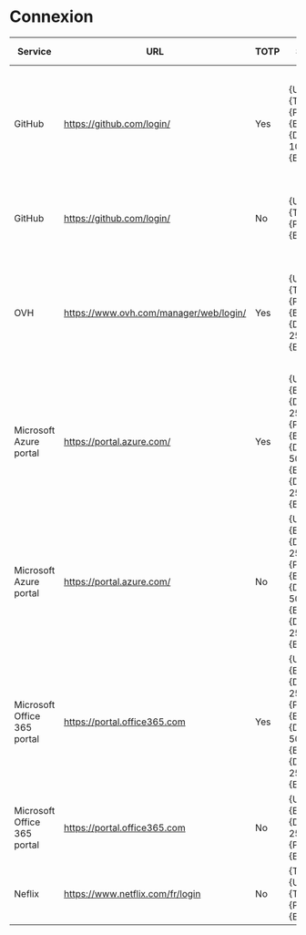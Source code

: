 # Connexion
| Service | URL | TOTP | Sequence | Explanation | Addition date |
| ------ | ------ | ------ | ------ | ------ | ------ |
| GitHub | https://github.com/login/ | Yes | {USERNAME}{TAB}{PASSWORD}{ENTER}{DELAY 1000}{TOTP}{ENTER} | Type username and password with validation, then wait 1 sec and type TOTP code | 2019/04/19 |
| GitHub | https://github.com/login/ | No | {USERNAME}{TAB}{PASSWORD}{ENTER} | Type username and password with validation | 2019/04/19 |
| OVH | https://www.ovh.com/manager/web/login/ | Yes | {USERNAME}{TAB}{PASSWORD}{ENTER}{DELAY 2500}{TOTP}{ENTER} | Type username and password with validation, then wait 2,5 sec and type TOTP code | 2020/01/05 |
| Microsoft Azure portal | https://portal.azure.com/ | Yes | {USERNAME}{ENTER}{DELAY 2500}{PASSWORD}{ENTER}{DELAY 5000}{TOTP}{ENTER}{DELAY 2500}{ENTER} | | 2019/04/19 |
| Microsoft Azure portal | https://portal.azure.com/ | No | {USERNAME}{ENTER}{DELAY 2500}{PASSWORD}{ENTER}{DELAY 5000}{TOTP}{ENTER}{DELAY 2500}{ENTER} | | 2019/04/19 |
| Microsoft Office 365 portal | https://portal.office365.com | Yes | {USERNAME}{ENTER}{DELAY 2500}{PASSWORD}{ENTER}{DELAY 5000}{TOTP}{ENTER}{DELAY 2500}{ENTER} | | 2019/04/19 |
| Microsoft Office 365 portal | https://portal.office365.com | No | {USERNAME}{ENTER}{DELAY 2500}{PASSWORD}{ENTER} | | 2019/04/19 |
| Neflix | https://www.netflix.com/fr/login | No | {TAB}{TAB}{USERNAME}{TAB}{PASSWORD}{ENTER} | | 2019/04/19 |
